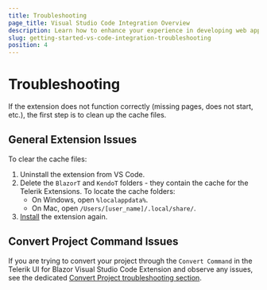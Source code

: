 ```yaml
---
title: Тroubleshooting
page_title: Visual Studio Code Integration Overview
description: Learn how to enhance your experience in developing web applications with Progress Telerik UI for Blazor.
slug: getting-started-vs-code-integration-troubleshooting
position: 4
---
```


# Troubleshooting

If the extension does not function correctly (missing pages, does not start, etc.), the first step is to clean up the cache files.

## General Extension Issues

To clear the cache files:

1. Uninstall the extension from VS Code.
2. Delete the `BlazorT` and `KendoT` folders - they contain the cache for the Telerik Extensions. To locate the cache folders:
    * On Windows, open `%localappdata%`.
    * On Mac, open `/Users/[user_name]/.local/share/`.
3. [Install](https://marketplace.visualstudio.com/items?itemName=TelerikInc.blazortemplatewizard) the extension again.

## Convert Project Command Issues

If you are trying to convert your project through the `Convert Command` in the Telerik UI for Blazor Visual Studio Code Extension and observe any issues, see the dedicated [Convert Project troubleshooting section](slug://getting-started-vs-code-integration-convert-project#troubleshooting).
